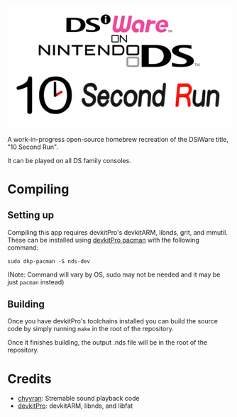 <p align="center">
 <img src="https://github.com/DS-Homebrew/10SecondRun-DS/raw/main/resources/DSiWareOnDS-title.png"><br>
</p>

A work-in-progress open-source homebrew recreation of the DSiWare title, "10 Second Run".

It can be played on all DS family consoles.

# Compiling

## Setting up

Compiling this app requires devkitPro's devkitARM, libnds, grit, and mmutil. These can be installed using [devkitPro pacman](https://devkitpro.org/wiki/devkitPro_pacman) with the following command:
```
sudo dkp-pacman -S nds-dev
```
(Note: Command will vary by OS, sudo may not be needed and it may be just `pacman` instead)

## Building

Once you have devkitPro's toolchains installed you can build the source code by simply running `make` in the root of the repository.

Once it finishes building, the output .nds file will be in the root of the repository.

# Credits
- [chyyran](https://github.com/chyyran): Stremable sound playback code
- [devkitPro](https://github.com/devkitPro): devkitARM, libnds, and libfat
